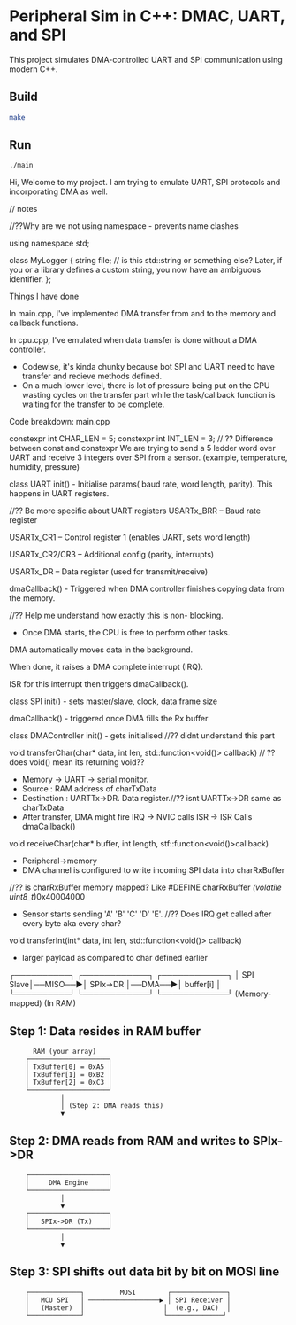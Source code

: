 # Peripheral Sim in C++: DMAC, UART, and SPI

This project simulates DMA-controlled UART and SPI communication using modern C++.

## Build

```bash
make
```

## Run

```bash
./main
```

Hi, Welcome to my project. I am trying to emulate UART, SPI protocols and incorporating DMA as well. 


// notes

//??Why are we not using namespace - prevents name clashes

using namespace std;

class MyLogger {
    string file;  // is this std::string or something else? Later, if you or a library defines a custom string, you now have an ambiguous identifier.
};

Things I have done

In main.cpp, I've implemented DMA transfer from and to the memory and callback functions.

In cpu.cpp, I've emulated when data transfer is done without a DMA controller.
 - Codewise, it's kinda chunky because bot SPI and UART need to have transfer and recieve methods defined.
 - On a much lower level, there is lot of pressure being put on the CPU wasting cycles on the transfer part while the task/callback function is waiting for the transfer to be complete.


Code breakdown:
main.cpp

constexpr int CHAR_LEN = 5;
constexpr int INT_LEN  = 3;
// ?? Difference between const and constexpr
We are trying to send a 5 ledder word over UART and receive 3 integers over SPI from a sensor. (example, temperature, humidity, pressure)

class UART
init() - Initialise params( baud rate, word length, parity). This happens in UART registers.

//?? Be more specific about UART registers
USARTx_BRR – Baud rate register

USARTx_CR1 – Control register 1 (enables UART, sets word length)

USARTx_CR2/CR3 – Additional config (parity, interrupts)

USARTx_DR – Data register (used for transmit/receive)

dmaCallback() - Triggered when DMA controller finishes copying data from the memory.

//?? Help me understand how exactly this is non- blocking.
- Once DMA starts, the CPU is free to perform other tasks.

DMA automatically moves data in the background.

When done, it raises a DMA complete interrupt (IRQ).

ISR for this interrupt then triggers dmaCallback().


class SPI
init() - sets master/slave, clock, data frame size

dmaCallback() - triggered once DMA fills the Rx buffer

class DMAController
init() - gets initialised
//?? didnt understand this part

void transferChar(char* data, int len, std::function<void()> callback)
// ?? does void() mean its returning void??

- Memory -> UART -> serial monitor.
- Source : RAM address of charTxData 
- Destination : UARTTx->DR. Data register.//?? isnt UARTTx->DR same as charTxData
- After transfer, DMA might fire IRQ -> NVIC calls ISR -> ISR Calls dmaCallback()


void receiveChar(char* buffer, int length, stf::function<void()>callback)
- Peripheral->memory
- DMA channel is configured to write incoming SPI data into charRxBuffer

//?? is charRxBuffer memory mapped? Like #DEFINE charRxBuffer *(volatile uint8_t*)0x40004000

- Sensor starts sending 'A' 'B' 'C' 'D' 'E'.
//?? Does IRQ get called after every byte aka every char?

void transferInt(int* data, int len, std::function<void()> callback)
- larger payload as compared to char defined earlier

┌──────────┐         ┌────────────┐        ┌────────────┐
│ SPI Slave│──MISO──▶│ SPIx->DR   │──DMA──▶│ buffer[i]  │
└──────────┘         └────────────┘        └────────────┘
                       (Memory-mapped)       (In RAM)


Step 1: Data resides in RAM buffer
----------------------------------

          RAM (your array)
        ┌────────────────────┐
        │ TxBuffer[0] = 0xA5 │
        │ TxBuffer[1] = 0xB2 │
        │ TxBuffer[2] = 0xC3 │
        └────────────────────┘
                 │
                 │ (Step 2: DMA reads this)
                 ▼

Step 2: DMA reads from RAM and writes to SPIx->DR
-------------------------------------------------

        ┌────────────────────┐
        │     DMA Engine     │
        └────────────────────┘
                 │
                 ▼
        ┌────────────────────┐
        │   SPIx->DR (Tx)    │
        └────────────────────┘
                 │
                 ▼

Step 3: SPI shifts out data bit by bit on MOSI line
----------------------------------------------------

        ┌─────────────┐         MOSI        ┌──────────────┐
        │   MCU SPI   │ ──────────────────▶ │ SPI Receiver │
        │   (Master)  │                    │  (e.g., DAC)  │
        └─────────────┘                    └──────────────┘

